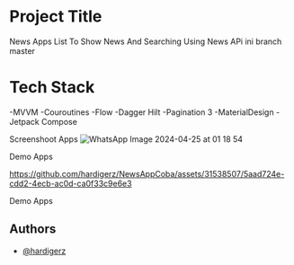 # Project Title

News Apps List To Show News And Searching Using News APi ini branch master


# Tech Stack
-MVVM
-Couroutines
-Flow
-Dagger Hilt
-Pagination 3
-MaterialDesign
-Jetpack Compose


Screenshoot Apps
![WhatsApp Image 2024-04-25 at 01 18 54](https://github.com/hardigerz/NewsAppCoba/assets/31538507/024c8e76-f4df-4762-870f-7a3626087a55)

Demo Apps

https://github.com/hardigerz/NewsAppCoba/assets/31538507/5aad724e-cdd2-4ecb-ac0d-ca0f33c9e6e3





Demo Apps







## Authors

- [@hardigerz](https://github.com/hardigerz)




